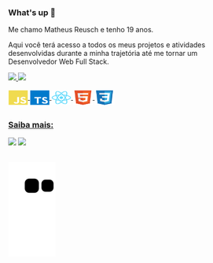 ### What's up 👋

<p>Me chamo Matheus Reusch e tenho 19 anos.</p>
<p>Aqui você terá acesso a todos os meus projetos e atividades </br>
desenvolvidas durante a minha trajetória até me tornar um </br>
Desenvolvedor Web Full Stack.</p>

<div>
  <a href="https://github.com/MatheusReusch">
  <img height="180em" src="https://github-readme-stats.vercel.app/api/top-langs/?username=MatheusReusch&layout=compact&langs_count=7&theme=dracula"/>
  <img height="180em" src="https://github-readme-stats.vercel.app/api?username=MatheusReusch&show_icons=true&theme=dracula&include_all_commits=true&count_private=true"/>

</div>
<div style="display: inline_block"><br>
  <img align="center" alt="MatheusReusch-Js" height="30" width="40" src="https://raw.githubusercontent.com/devicons/devicon/master/icons/javascript/javascript-plain.svg">
  <img align="center" alt="MatheusReusch-Ts" height="30" width="40" src="https://raw.githubusercontent.com/devicons/devicon/master/icons/typescript/typescript-plain.svg">
  <img align="center" alt="MatheusReusch-React" height="30" width="40" src="https://raw.githubusercontent.com/devicons/devicon/master/icons/react/react-original.svg">
  <img align="center" alt="MatheusReusch-HTML" height="30" width="40" src="https://raw.githubusercontent.com/devicons/devicon/master/icons/html5/html5-original.svg">
  <img align="center" alt="MatheusReusch-CSS" height="30" width="40" src="https://raw.githubusercontent.com/devicons/devicon/master/icons/css3/css3-original.svg">
 
</div>
  
  ##
 ### Saiba mais:
<div> 
   <a href="https://www.linkedin.com/in/matheus-reusch-0184ab216/" target="_blank"><img src="https://img.shields.io/badge/-LinkedIn-%230077B5?style=for-the-badge&logo=linkedin&logoColor=white" target="_blank"></a> 
  <a href = "mailto: matheusreusch1@gmail.com"><img src="https://img.shields.io/badge/-Gmail-%23333?style=for-the-badge&logo=gmail&logoColor=white" target="_blank"></a>
  <br><br>
  <div>
  <!--    ![Snake animation](https://github.com/artifonn/artifonn/blob/output/github-contribution-grid-snake.svg) -->
  
  ![Snake animation](https://github.com/rafaballerini/rafaballerini/blob/output/github-contribution-grid-snake.svg)
  </div>  
</div>
